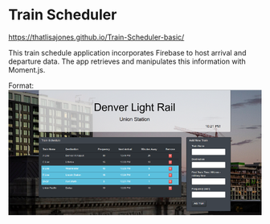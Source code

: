 # Train Scheduler

https://thatlisajones.github.io/Train-Scheduler-basic/

This train schedule application incorporates Firebase to host arrival and departure data. The app retrieves and manipulates this information with Moment.js.

Format: ![app screenshot](https://github.com/thatlisajones/Train-Scheduler-basic/blob/master/assets/css/images/trainsched_demo.PNG)
